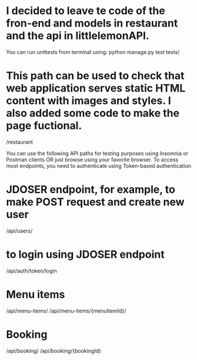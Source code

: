 # I decided to leave te code of the fron-end and models in restaurant and the api in littlelemonAPI.

You can run  unittests from terminal using: python manage.py test tests/

# This path can be used to check that web application serves static HTML content with images and styles. I also added some code to make the page fuctional.
/restaurant

You can use the following API paths for testing purposes using Insomnia or Postman clients
OR just browse using your favorite browser. To access most endpoints, you need to authenticate using Token-based authentication

# JDOSER endpoint, for example, to make POST request and create new user
/api/users/ 

# to login using JDOSER endpoint
/api/auth/token/login 

# Menu items
/api/menu-items/
/api/menu-items/{menuItemId}/

# Booking 
/api/booking/
/api/booking/{bookingId}
